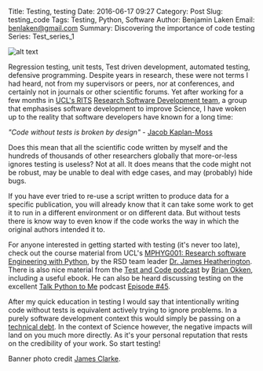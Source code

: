 Title: Testing, testing
Date: 2016-06-17 09:27
Category: Post
Slug: testing_code
Tags: Testing, Python, Software
Author: Benjamin Laken
Email: benlaken@gmail.com
Summary: Discovering the importance of code testing
Series: Test_series_1

![alt text](./images/code_banner.jpg "Original image by James
Clarke")

Regression testing, unit tests, Test driven development, automated
testing, defensive programming. Despite years in research, these were
not terms I had heard, not from my supervisors or peers, nor at
conferences, and certainly not in journals or other scientific forums.
Yet after working for a few months in [UCL's
RITS](http://www.ucl.ac.uk/research-it-services) [Research Software
Development
team](http://www.ucl.ac.uk/research-it-services/about/research-software-development),
a group that emphasises software development to improve Science, I have
woken up to the reality that software developers have known for a long
time:

*"Code without tests is broken by design"* - [Jacob
Kaplan-Moss](https://jacobian.org)

Does this mean that all the scientific code written by myself and the
hundreds of thousands of other researchers globally that more-or-less
ignores testing is useless? Not at all. It does means that the code
might not be robust, may be unable to deal with edge cases, and may
(probably) hide bugs.

If you have ever tried to re-use a script written to produce data for a
specific publication, you will already know that it can take some work
to get it to run in a different environment or on different data. But
without tests there is know way to even know if the code works the way
in which the original authors intended it to.

For anyone interested in getting started with testing (it's never too
late), check out the course material from UCL's [MPHYG001: Research
software Engineering with
Python](http://development.rc.ucl.ac.uk/training/engineering/), by the
RSD team leader [Dr. James
Heatherington](https://iris.ucl.ac.uk/iris/browse/profile?upi=JHETH53).
There is also nice material from the [Test and Code
podcast](http://pythontesting.net/test-podcast/) by [Brian
Okken](https://twitter.com/brianokken), including a useful ebook. He can
also be heard discussing testing on the excellent [Talk Python to
Me](https://twitter.com/talkpython) podcast [Episode
\#45](https://talkpython.fm/episodes/show/45/the-python-testing-column-now-a-thing).

After my quick education in testing I would say that intentionally
writing code without tests is equivalent actively trying to ignore
problems. In a purely software development context this would simply be
passing on a [technical
debt](https://en.wikipedia.org/wiki/Technical_debt). In the context of
Science however, the negative impacts will land on you much more
directly. As it's your personal reputation that rests on the credibility
of your work. So start testing!

Banner photo credit [James
Clarke](https://www.flickr.com/photos/jc/2824253273/in/photolist-4FGR4v-5iz36X-8G1uXV-7w2Qiv-o5zxto-9AwFd3-3cpzbd-9AtL4n-48zoQq-9AwFjj-D3Ggt-DmzuR-pSfzW-xwTA7-7vnuo-pScys-zPTaq-7qd5hz-r7MxJ-qMjh4-a4wyn-r7MxK-zPRkT-pScyx-pScyw-unfhM-pScyu-pScyv-pScyt).
